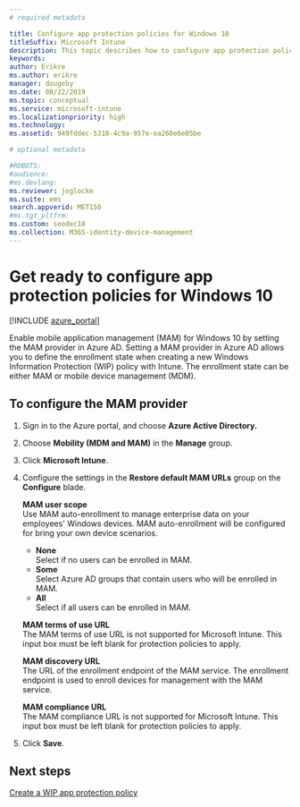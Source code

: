 ```yaml
---
# required metadata

title: Configure app protection policies for Windows 10 
titleSuffix: Microsoft Intune
description: This topic describes how to configure app protection policies (APP) for Windows 10 devices.
keywords:
author: Erikre
ms.author: erikre
manager: dougeby
ms.date: 08/22/2019
ms.topic: conceptual
ms.service: microsoft-intune
ms.localizationpriority: high
ms.technology:
ms.assetid: 949fddec-5318-4c9a-957e-ea260e6e05be

# optional metadata

#ROBOTS:
#audience:
#ms.devlang:
ms.reviewer: joglocke
ms.suite: ems
search.appverid: MET150
#ms.tgt_pltfrm:
ms.custom: seodec18
ms.collection: M365-identity-device-management
---
```


# Get ready to configure app protection policies for Windows 10 

[!INCLUDE [azure_portal](./includes/azure_portal.md)]

Enable mobile application management (MAM) for Windows 10 by setting the MAM provider in Azure AD. Setting a MAM provider in Azure AD allows you to define the enrollment state when creating a new Windows Information Protection (WIP) policy with Intune. The enrollment state can be either MAM or mobile device management (MDM).

## To configure the MAM provider

1. Sign in to the Azure portal, and choose **Azure Active Directory.**

2. Choose **Mobility (MDM and MAM)** in the **Manage** group.

3. Click **Microsoft Intune**.

4. Configure the settings in the  **Restore default MAM URLs** group on the **Configure** blade.

   **MAM user scope**  
   Use MAM auto-enrollment to manage enterprise data on your employees' Windows devices. MAM auto-enrollment will be configured for bring your own device scenarios.<ul><li>**None**<br>Select if no users can be enrolled in MAM.</li><li>**Some**<br>Select Azure AD groups that contain users who will be enrolled in MAM.</li><li>**All**<br>Select if all users can be enrolled in MAM.</li></ul>

   **MAM terms of use URL**  
   The MAM terms of use URL is not supported for Microsoft Intune. This input box must be left blank for protection policies to apply.

   **MAM discovery URL**  
   The URL of the enrollment endpoint of the MAM service. The enrollment endpoint is used to enroll devices for management with the MAM service.

   **MAM compliance URL**  
   The MAM compliance URL is not supported for Microsoft Intune. This input box must be left blank for protection policies to apply. 

5. Click **Save**.

## Next steps

[Create a WIP app protection policy](windows-information-protection-policy-create.md)
